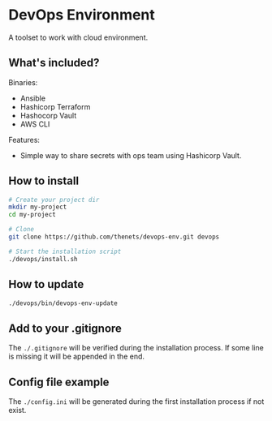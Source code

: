 # DevOps Environment

A toolset to work with cloud environment.

## What's included?

Binaries:

- Ansible
- Hashicorp Terraform
- Hashocorp Vault
- AWS CLI

Features:

- Simple way to share secrets with ops team using Hashicorp Vault.

## How to install

```bash
# Create your project dir
mkdir my-project
cd my-project

# Clone
git clone https://github.com/thenets/devops-env.git devops

# Start the installation script
./devops/install.sh
```

## How to update

```bash
./devops/bin/devops-env-update
```

## Add to your .gitignore

The `./.gitignore` will be verified during the installation process. If some line is missing it will be appended in the end.

## Config file example

The `./config.ini` will be generated during the first installation process if not exist.

